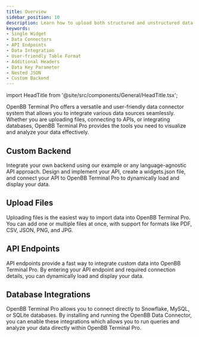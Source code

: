 ```yaml
---
title: Overview
sidebar_position: 10
description: Learn how to upload both structured and unstructured data to OpenBB Terminal with just a few clicks.
keywords:
- Single Widget
- Data Connectors
- API Endpoints
- Data Integration
- User-friendly Table Format
- Additional Headers
- Data Key Parameter
- Nested JSON
- Custom Backend
---
```


import HeadTitle from '@site/src/components/General/HeadTitle.tsx';

<HeadTitle title="Overview | OpenBB Terminal Docs" />

OpenBB Terminal Pro offers a versatile and user-friendly data connector system that allows you to integrate various data sources seamlessly. Whether you are uploading files, connecting to APIs, or integrating databases, OpenBB Terminal Pro provides the tools you need to visualize and analyze your data effectively.

## Custom Backend

Integrate your own backend using our example or any language-agnostic API approach. Design and implement your API, create a widgets.json file, and connect your API to OpenBB Terminal Pro to dynamically load and display your data.

## Upload Files

Uploading files is the easiest way to import data into OpenBB Terminal Pro. You can add one or multiple files at once, with support for formats like PDF, CSV, JSON, PNG, and JPG.

## API Endpoints

API endpoints provide a fast way to integrate custom data into OpenBB Terminal Pro. By entering your API endpoint and required connection details, you can dynamically load and display your data.

## Database Integrations

OpenBB Terminal Pro allows you to connect directly to Snowflake, MySQL, or SQLite databases. By installing and running the OpenBB Data Connector, you can enable these integrations which allows you to run queries and analyze your data directly within OpenBB Terminal Pro.